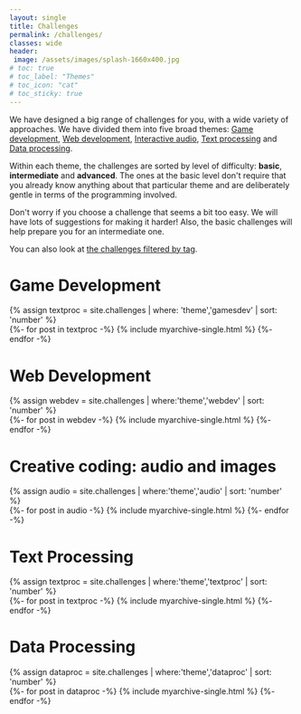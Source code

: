 ```yaml
---
layout: single
title: Challenges
permalink: /challenges/
classes: wide
header:
 image: /assets/images/splash-1660x400.jpg
# toc: true
# toc_label: "Themes"
# toc_icon: "cat"
# toc_sticky: true
---
```

We have designed a big range of challenges for you, with a wide variety of approaches. We have divided them into five broad themes:
<a href="#gamesdev">Game development</a>, <a href="#webdev">Web development</a>, <a href="#audio">Interactive audio</a>, <a href="#textproc">Text processing</a> and <a href="#dataproc">Data processing</a>.

Within each theme, the challenges are sorted by level of difficulty: **basic**, **intermediate** and **advanced**. The ones at the basic level don't require that you already know anything about that particular theme and are deliberately gentle in terms of the programming involved. 

Don't worry if you choose a challenge that seems a bit too easy. We will have lots of suggestions for making it harder! Also, the basic challenges will help prepare you for an intermediate one.

You can also look at <a href="{{ '/tags/' | relative_url }}">the challenges filtered by tag</a>.

<div class="feature__wrapper">
    <h1 id="gamesdev">Game Development</h1>
    {% assign textproc = site.challenges | where: 'theme','gamesdev' | sort: 'number' %}
    <div class="entries-grid">
        {%- for post in textproc -%}
        {% include myarchive-single.html %}
        {%- endfor -%}
    </div>
</div>
<div class="feature__wrapper">
    <h1 id="webdev">Web Development</h1>
    {% assign webdev = site.challenges | where:'theme','webdev' | sort: 'number' %}
    <div class="entries-grid">
        {%- for post in webdev -%}
        {% include myarchive-single.html %}
        {%- endfor -%}
    </div>
</div>
<div class="feature__wrapper">
    <h1 id="audio">Creative coding: audio and images</h1>
    {% assign audio = site.challenges | where:'theme','audio' | sort: 'number' %}
    <div class="entries-grid">
        {%- for post in audio -%}
        {% include myarchive-single.html %}
        {%- endfor -%}
    </div>
</div>
<div class="feature__wrapper">
    <h1 id="textproc">Text Processing</h1>
    {% assign textproc = site.challenges | where:'theme','textproc' | sort: 'number' %}
    <div class="entries-grid">
        {%- for post in textproc -%}
        {% include myarchive-single.html %}
        {%- endfor -%}
    </div>
</div>
<div class="feature__wrapper">
    <h1 id="dataproc">Data Processing</h1>
    {% assign dataproc = site.challenges | where:'theme','dataproc' | sort: 'number' %}
    <div class="entries-grid">
        {%- for post in dataproc -%}
        {% include myarchive-single.html %}
        {%- endfor -%}
    </div>
</div>
